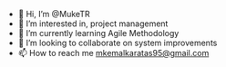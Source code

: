- 👋 Hi, I’m @MukeTR
- 👀 I’m interested in, project management
- 🌱 I’m currently learning Agile Methodology
- 💞️ I’m looking to collaborate on system improvements
- 📫 How to reach me mkemalkaratas95@gmail.com

<!---
MukeTR/MukeTR is a ✨ special ✨ repository because its `README.md` (this file) appears on your GitHub profile.
You can click the Preview link to take a look at your changes.
--->
